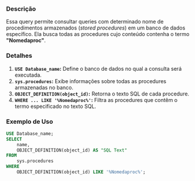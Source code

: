 ### Descrição
Essa query permite consultar queries com determinado nome de procedimentos armazenados (*stored procedures*) em um banco de dados específico. Ela busca todas as procedures cujo conteúdo contenha o termo **"Nomedaproc"**.

### Detalhes
1. **`USE Database_name`:** Define o banco de dados no qual a consulta será executada.
2. **`sys.procedures`:** Exibe informações sobre todas as procedures armazenadas no banco.
3. **`OBJECT_DEFINITION(object_id)`:** Retorna o texto SQL de cada procedure.
4. **`WHERE ... LIKE '%Nomedaproc%'`:** Filtra as procedures que contêm o termo especificado no texto SQL.

### Exemplo de Uso
```sql
USE Database_name;
SELECT
    name,
    OBJECT_DEFINITION(object_id) AS "SQL Text"
FROM
    sys.procedures
WHERE
    OBJECT_DEFINITION(object_id) LIKE '%Nomedaproc%';
```
